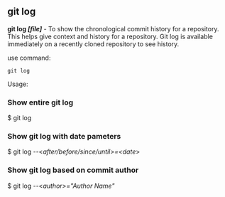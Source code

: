 ## git log

**git log *[file]*** - To show the chronological commit history for a repository. This helps give context and history for a repository. Git log is available immediately on a recently cloned repository to see history.

use command:
```bash=
git log
```

Usage:

### Show entire git log
$ git log

### Show git log with date pameters
$ git log --<_after/before/since/until>=<date_>

### Show git log based on commit author
$ git log --<_author>="Author Name"_


